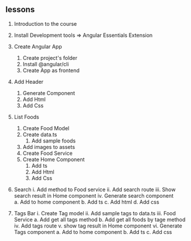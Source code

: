 ## lessons

1. Introduction to the course
2. Install Development tools => Angular Essentials Extension
3. Create Angular App

   1. Create project's folder
   2. Install @angular/cli
   3. Create App as frontend

4. Add Header

   1. Generate Component
   2. Add Html
   3. Add Css

5. List Foods

   1. Create Food Model
   2. Create data.ts
      1. Add sample foods
   3. Add images to assets
   4. Create Food Service
   5. Create Home Component
      1. Add ts
      2. Add Html
      3. Add Css

6. Search
   i. Add method to Food service
   ii. Add search route
   iii. Show search result in Home component
   iv. Generate search component  
    a. Add to home component
   b. Add ts
   c. Add html
   d. Add css

7. Tags Bar
   i. Create Tag model
   ii. Add sample tags to data.ts
   iii. Food Service
   a. Add get all tags method
   b. Add get all foods by tage method
   iv. Add tags route
   v. show tag result in Home component
   vi. Generate Tags component
   a. Add to home component
   b. Add ts
   c. Add css
